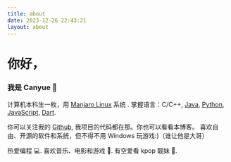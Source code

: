 ```yaml
---
title: about
date: 2023-12-26 22:43:21
layout: about
---
```


# 你好，
### 我是 Canyue 👋

计算机本科生一枚，用 [Manjaro Linux](https://manjaro.org/) 系统 .
掌握语言：C/C++, [Java](https://www.java.com/), [Python](https://www.python.org/), [JavaScript](https://www.javascript.com/), [Dart](https://dart.cn/).

你可以关注我的 [Github](https://github.com/mobeicanyue), 我项目的代码都在那。你也可以看看本博客。
喜欢自由、开源的软件和系统，但不得不用 Windows 玩游戏:)（谁让他是大哥）

热爱编程 💻.
喜欢音乐、电影和游戏 🎨.
有空爱看 kpop 靓妹 💃.
